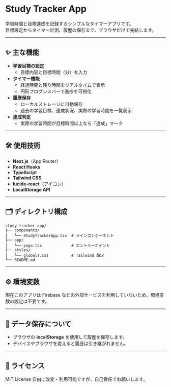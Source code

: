 # Study Tracker App

学習時間と目標達成を記録するシンプルなタイマーアプリです。  
目標設定からタイマー計測、履歴の保存まで、ブラウザだけで完結します。

---

## ✨ 主な機能

- **学習目標の設定**
  - 目標内容と目標時間（分）を入力
- **タイマー機能**
  - 経過時間と残り時間をリアルタイムで表示
  - 円形プログレスバーで進捗を可視化
- **履歴保存**
  - ローカルストレージに自動保存
  - 過去の学習目標、達成状況、実際の学習時間を一覧表示
- **達成判定**
  - 実際の学習時間が目標時間以上なら「達成」マーク

---

## 🛠 使用技術

- **Next.js**（App Router）
- **React Hooks**
- **TypeScript**
- **Tailwind CSS**
- **lucide-react**（アイコン）
- **LocalStorage API**

---

## 🗂 ディレクトリ構成

```
study-tracker-app/
├── components/
│   └── StudyTrackerApp.tsx  # メインコンポーネント
├── app/
│   └── page.tsx             # エントリーポイント
├── styles/
│   └── globals.css          # Tailwind 設定
└── README.md
```

---

## ⚙ 環境変数

現在このアプリは Firebase などの外部サービスを利用していないため、環境変数の設定は不要です。

---

## 💾 データ保存について

* ブラウザの **localStorage** を使用して履歴を保存します。
* デバイスやブラウザを変えると履歴は引き継がれません。

---

## 📜 ライセンス

MIT License
自由に改変・利用可能ですが、自己責任でお願いします。